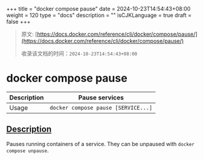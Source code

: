 +++
title = "docker compose pause"
date = 2024-10-23T14:54:43+08:00
weight = 120
type = "docs"
description = ""
isCJKLanguage = true
draft = false
+++

> 原文: [https://docs.docker.com/reference/cli/docker/compose/pause/](https://docs.docker.com/reference/cli/docker/compose/pause/)
>
> 收录该文档的时间：`2024-10-23T14:54:43+08:00`

# docker compose pause

| Description | Pause services                      |
| :---------- | ----------------------------------- |
| Usage       | `docker compose pause [SERVICE...]` |

## [Description](https://docs.docker.com/reference/cli/docker/compose/pause/#description)

Pauses running containers of a service. They can be unpaused with `docker compose unpause`.
